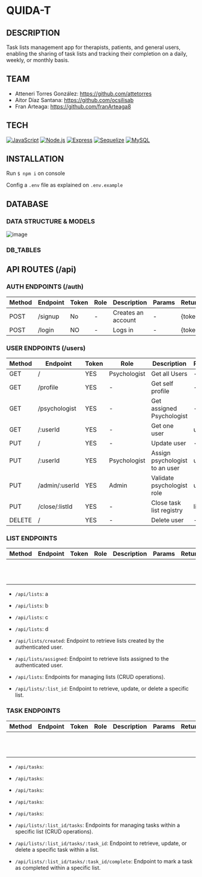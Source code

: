 # QUIDA-T

## DESCRIPTION
Task lists management app for therapists, patients, and general users, enabling the sharing of task lists and tracking their completion on a daily, weekly, or monthly basis.

## TEAM
- Atteneri Torres González: https://github.com/attetorres
- Aitor Díaz Santana: https://github.com/ocsilisab
- Fran Arteaga: https://github.com/franArteaga8

## TECH
[![JavaScript](https://img.shields.io/badge/JavaScript-F7DF1E?logo=javascript&logoColor=black)](https://developer.mozilla.org/en-US/docs/Web/JavaScript)
[![Node.js](https://img.shields.io/badge/Node.js-339933?logo=node.js&logoColor=white)](https://nodejs.org/)
[![Express](https://img.shields.io/badge/Express-000000?logo=express&logoColor=white)](https://expressjs.com/)
[![Sequelize](https://img.shields.io/badge/Sequelize-52B0E7?logo=sequelize&logoColor=white)](https://sequelize.org/)
[![MySQL](https://img.shields.io/badge/MySQL-4479A1?logo=mysql&logoColor=white)](https://www.mysql.com/)

## INSTALLATION
Run `$ npm i` on console

Config a `.env` file as explained on `.env.example`

## DATABASE

### DATA STRUCTURE & MODELS
![image](https://github.com/attetorres/cuida-t-app/assets/110516703/9ad0064b-a662-4325-bd5c-97ec19feaaf0)

### DB_TABLES


## API ROUTES (/api)


### AUTH ENDPOINTS (/auth)

|Method   |Endpoint   |Token   |Role   |Description   |Params   |Returns   |
|---|---|---|---|---|---|---|
| POST  |/signup   |No   | -  |Creates an account   |-   | {token}
|  POST |/login   |NO   |-   |Logs in    |-   | {token}   |

### USER ENDPOINTS (/users)

|Method  |Endpoint        |Token|Role          |Description                     |Params  |Returns                               |
|--------|----------------|-----|--------------|--------------------------------|--------|--------------------------------------|
| GET    |  /             | YES | Psychologist | Get all Users                  | -      | [{users}]                            |
| GET    | /profile       | YES | -            | Get self profile               | -      |  {user}                              |
| GET    | /psychologist  | YES | -            | Get assigned Psychologist      | -      | {psychologist}                       |
| GET    | /:userId       | YES | -            | Get one user                   | userId | {user}                               |
| PUT    | /              | YES | -            | Update user                    | -      | {user}                               |
| PUT    | /:userId       | YES | Psychologist | Assign psychologist to an user | userId |  {user}                              |
| PUT    | /admin/:userId | YES | Admin        | Validate psychologist role     | userId | Updated successfully, {psychologist} |
| PUT    | /close/:listId | YES | -            | Close task list registry       | listId |  [{tasks}]                           |
| DELETE | /              | YES | -            | Delete user                    | -      |  User deleted                        |

  
### LIST ENDPOINTS


|Method  |Endpoint        |Token|Role          |Description                     |Params  |Returns                               |
|---|---|---|---|---|---|---|
|   |   |   |   |   |   |   |
|   |   |   |   |   |   |   |
|   |   |   |   |   |   |   |
|   |   |   |   |   |   |   |
|   |   |   |   |   |   |   |
|   |   |   |   |   |   |   |
|   |   |   |   |   |   |   |
|   |   |   |   |   |   |   |
|   |   |   |   |   |   |   |
|   |   |   |   |   |   |   |
|   |   |   |   |   |   |   |

- `/api/lists`: a
- `/api/lists`: b
- `/api/lists`: c
- `/api/lists`: d

- `/api/lists/created`: Endpoint to retrieve lists created by the authenticated user.
- `/api/lists/assigned`: Endpoint to retrieve lists assigned to the authenticated user.
- `/api/lists`: Endpoints for managing lists (CRUD operations).
- `/api/lists/:list_id`: Endpoint to retrieve, update, or delete a specific list.

  
### TASK ENDPOINTS


|Method  |Endpoint        |Token|Role          |Description                     |Params  |Returns                               |
|---|---|---|---|---|---|---|
|   |   |   |   |   |   |   |
|   |   |   |   |   |   |   |
|   |   |   |   |   |   |   |
|   |   |   |   |   |   |   |
|   |   |   |   |   |   |   |
|   |   |   |   |   |   |   |
|   |   |   |   |   |   |   |
|   |   |   |   |   |   |   |
|   |   |   |   |   |   |   |
|   |   |   |   |   |   |   |
|   |   |   |   |   |   |   |

- `/api/tasks`:
- `/api/tasks`:
- `/api/tasks`:
- `/api/tasks`:
- `/api/tasks`:

- `/api/lists/:list_id/tasks`: Endpoints for managing tasks within a specific list (CRUD operations).
- `/api/lists/:list_id/tasks/:task_id`: Endpoint to retrieve, update, or delete a specific task within a list.
- `/api/lists/:list_id/tasks/:task_id/complete`: Endpoint to mark a task as completed within a specific list.
